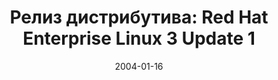 ---
layout: post
title:  "Релиз дистрибутива: Red Hat Enterprise Linux 3 Update 1"
date: 2004-01-16   
---